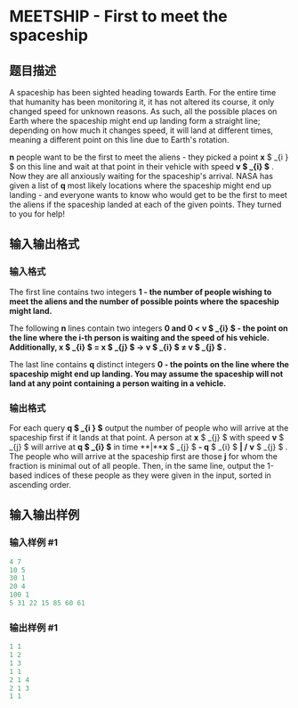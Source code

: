 # MEETSHIP - First to meet the spaceship

## 题目描述

A spaceship has been sighted heading towards Earth. For the entire time that humanity has been monitoring it, it has not altered its course, it only changed speed for unknown reasons. As such, all the possible places on Earth where the spaceship might end up landing form a straight line; depending on how much it changes speed, it will land at different times, meaning a different point on this line due to Earth's rotation.

**n** people want to be the first to meet the aliens - they picked a point **x** $ _{i&nbsp;} $ on this line and wait at that point in their vehicle with speed **v $ _{i} $** . Now they are all anxiously waiting for the spaceship's arrival. NASA has given a list of **q** most likely locations where the spaceship might end up landing - and everyone wants to know who would get to be the first to meet the aliens if the spaceship landed at each of the given points. They turned to you for help!

## 输入输出格式

### 输入格式

The first line contains two integers **1 - the number of people wishing to meet the aliens and the number of possible points where the spaceship might land.**

The following **n** lines contain two integers **0 and **0 < v $ _{i} $ - the point on the line where the **i**-th person is waiting and the speed of his vehicle. Additionally, **x $ _{i} $** **= x** $ _{j} $ **→ v** $ _{i} $ **≠ v** $ _{j} $ .****

The last line contains **q** distinct integers **0 - the points on the line where the spaceship might end up landing. You may assume the spaceship will not land at any point containing a person waiting in a vehicle.**

### 输出格式

For each query **q $ _{i&nbsp;} $** output the number of people who will arrive at the spaceship first if it lands at that point. A person at **x** $ _{j} $ with speed **v** $ _{j} $ will arrive at **q $ _{i} $** in time **|****x** $ _{j} $ **- q** $ _{i} $ **| /** **v** $ _{j} $ . The people who will arrive at the spaceship first are those **j** for whom the fraction is minimal out of all people. Then, in the same line, output the 1-based indices of these people as they were given in the input, sorted in ascending order.

## 输入输出样例

### 输入样例 #1

```cpp
4 7
10 5
30 1
20 4
100 1
5 31 22 15 85 60 61
```


### 输出样例 #1

```cpp
1 1
1 2
1 3
1 1
2 1 4
2 1 3
1 1
```


